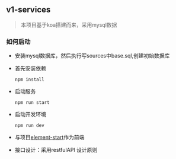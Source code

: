 ## v1-services

> 本项目基于koa搭建而来，采用mysql数据

### 如何启动

- 安装mysql数据库，然后执行写sources中base.sql,创建初始数据库


- 首先安装依赖

  `npm install`

- 启动服务

  `npm run start`

- 启动开发环境

  `npm run dev`

- 与项目[element-start](https://github.com/johnnySi/element-starter)作为前端

- 接口设计：采用restfulAPI 设计原则

